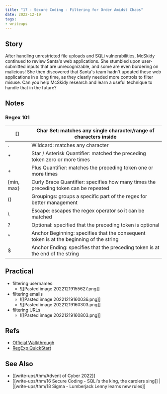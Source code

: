 ```yaml
---
title: "17 - Secure Coding - Filtering for Order Amidst Chaos"
date: 2022-12-19
tags:
- writeups
---
```


## Story
After handling unrestricted file uploads and SQLi vulnerabilities, McSkidy continued to review Santa's web applications. She stumbled upon user-submitted inputs that are unrecognizable, and some are even bordering on malicious! She then discovered that Santa's team hadn't updated these web applications in a long time, as they clearly needed more controls to filter misuse. Can you help McSkidy research and learn a useful technique to handle that in the future?

## Notes

### Regex 101


| []         | Char Set: matches any single character/range of characters inside                       |
| ---------- | --------------------------------------------------------------------------------------- |
| .          | Wildcard: matches any character                                                         |
| *          | Star / Asterisk Quantifier: matched the preceding token zero or more times              |
| +          | Plus Quantifier: matches the preceding token one or more times                          |
| {min, max} | Curly Brace Quantifier: specifies how many times the preceding token can be repeated    |
| ()         | Groupings: groups a specific part of the regex for better management                    |
| \\         | Escape: escapes the regex operator so it can be matched                                 |
| ?          | Optional: specified that the preceding token is optional                                |
| ^          | Anchor Beginning: specifies that the consequent token is at the beginning of the string |
| $          | Anchor Ending: specifies that the preceding token is at the end of the string                                                                                        |


## Practical
- filtering usernames:
	- ![[Pasted image 20221219155627.png]]
- filtering emails
	- ![[Pasted image 20221219160036.png]]
	- ![[Pasted image 20221219160303.png]]
- filtering URLs
	- ![[Pasted image 20221219160803.png]]

## Refs
- [Official Walkthrough]()
- [RegExp QuickStart](https://www.regular-expressions.info/quickstart.html)

## See Also
- [[write-ups/thm/Advent of Cyber 2022]]
- [[write-ups/thm/16 Secure Coding - SQLi's the king, the carolers sing]] | [[write-ups/thm/18 Sigma - Lumberjack Lenny learns new rules]]
